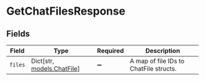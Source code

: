 # GetChatFilesResponse


## Fields

| Field                                               | Type                                                | Required                                            | Description                                         |
| --------------------------------------------------- | --------------------------------------------------- | --------------------------------------------------- | --------------------------------------------------- |
| `files`                                             | Dict[str, [models.ChatFile](../models/chatfile.md)] | :heavy_minus_sign:                                  | A map of file IDs to ChatFile structs.              |